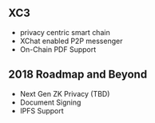 ## XC3
- privacy centric smart chain
- XChat enabled P2P messenger
- On-Chain PDF Support

## 2018 Roadmap and Beyond
- Next Gen ZK Privacy (TBD)
- Document Signing
- IPFS Support


